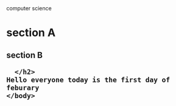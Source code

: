 
<html>
  <head>
     computer science 
    <body>
      <h1>
        section A
      </h1>
      <h2>
        section B
      
      </h2>
    Hello everyone today is the first day of feburary
    </body>
    
      
  </head>
</html>
